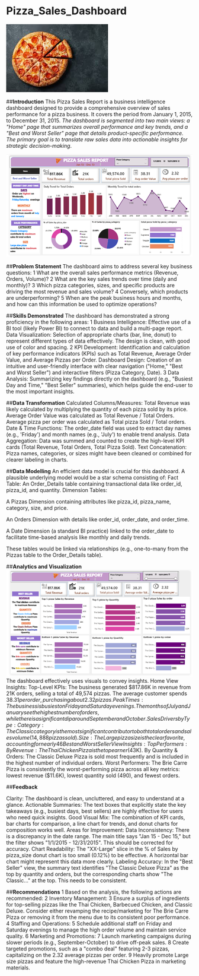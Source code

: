 # Pizza_Sales_Dashboard
![](Pizza_intro.jpg)

##**Introduction**
This Pizza Sales Report is a business intelligence dashboard designed to provide a comprehensive overview of sales performance for a pizza business. It covers the period from January 1, 2015, to December 31, 2015. *The dashboard is segmented into two main views: a "Home" page that summarizes overall performance and key trends, and a "Best and Worst Seller" page that details product-specific performance. The primary goal is to translate raw sales data into actionable insights for strategic decision-making*.

![](pizza_home.PNG)

##**Problem Statement**
The dashboard aims to address several key business questions:
1  What are the overall sales performance metrics (Revenue, Orders, Volume)?
2  What are the key sales trends over time (daily and monthly)?
3  Which pizza categories, sizes, and specific products are driving the most revenue and sales volume?
4  Conversely, which products are underperforming?
5  When are the peak business hours and months, and how can this information be used to optimize operations?

##**Skills Demonstrated**
The dashboard has demonstrated a strong proficiency in the following areas:
1  Business Intelligence: Effective use of a BI tool (likely Power BI) to connect to data and build a multi-page report.
Data Visualization: Selection of appropriate charts (bar, line, donut) to represent different types of data effectively. The design is clean, with good use of color and spacing.
2  KPI Development: Identification and calculation of key performance indicators (KPIs) such as Total Revenue, Average Order Value, and Average Pizzas per Order.
Dashboard Design: Creation of an intuitive and user-friendly interface with clear navigation ("Home," "Best and Worst Seller") and interactive filters (Pizza Category, Date).
3  Data Analysis: Summarizing key findings directly on the dashboard (e.g., "Busiest Day and Time," "Best Seller" summaries), which helps guide the end-user to the most important insights.

##**Data Transformation**
Calculated Columns/Measures:
Total Revenue was likely calculated by multiplying the quantity of each pizza sold by its price.
Average Order Value was calculated as Total Revenue / Total Orders.
Average pizza per order was calculated as Total pizza Sold / Total orders.
Date & Time Functions: The order_date field was used to extract day names (e.g., 'Friday') and month names (e.g., 'July') to enable trend analysis.
Data Aggregation: Data was summed and counted to create the high-level KPI cards (Total Revenue, Total Orders, Total Pizza Sold).
Text Concatenation: Pizza names, categories, or sizes might have been cleaned or combined for clearer labeling in charts.

##**Data Modelling**
An efficient data model is crucial for this dashboard. A plausible underlying model would be a star schema consisting of:
Fact Table: An Order_Details table containing transactional data like order_id, pizza_id, and quantity.
Dimension Tables:

A Pizzas Dimension containing attributes like pizza_id, pizza_name, category, size, and price.

An Orders Dimension with details like order_id, order_date, and order_time.

A Date Dimension (a standard BI practice) linked to the order_date to facilitate time-based analysis like monthly and daily trends.

These tables would be linked via relationships (e.g., one-to-many from the Pizzas table to the Order_Details table).

##**Analytics and Visualization**
![](pizza_best.PNG)
The dashboard effectively uses visuals to convey insights.
Home View Insights:
Top-Level KPIs: The business generated $817.86K in revenue from 21K orders, selling a total of 49,574 pizzas. The average customer spends $38.31 per order, purchasing about 2.32 pizzas.
Peak Times: The business is busiest on Friday and Saturday evenings. The months of July and January see the highest number of orders, while there is a significant dip around September and October.
Sales Drivers by Type:
Category: The Classic category is the most significant contributor to both total orders and sales volume (14,888 pizzas sold).
Size: The Large pizza size is the clear favorite, accounting for nearly 46% of all sales.
Best and Worst Seller View Insights:
Top Performers:
By Revenue: The Thai Chicken Pizza is the top earner ($43K).
By Quantity & Orders: The Classic Deluxe Pizza is sold most frequently and is included in the highest number of individual orders.
Worst Performers:
The Brie Carre Pizza is consistently the worst-performing pizza across all key metrics: lowest revenue ($11.6K), lowest quantity sold (490), and fewest orders.

##**Feedback**

Clarity: The dashboard is clean, uncluttered, and easy to understand at a glance.
Actionable Summaries: The text boxes that explicitly state the key takeaways (e.g., busiest days, best sellers) are highly effective for users who need quick insights.
Good Visual Mix: The combination of KPI cards, bar charts for comparison, a line chart for trends, and donut charts for composition works well.
Areas for Improvement:
Data Inconsistency: There is a discrepancy in the date range. The main title says "Jan 15 - Dec 15," but the filter shows "1/1/2015 - 12/31/2015". This should be corrected for accuracy.
Chart Readability: The "XX-Large" slice in the % of Sales by pizza_size donut chart is too small (0.12%) to be effective. A horizontal bar chart might represent this data more clearly.
Labeling Accuracy: In the "Best Seller" view, the summary text identifies "The Classic Deluxe Pizza" as the top by quantity and orders, but the corresponding charts show "The Classic..." at the top. This needs to be consistent.

##**Recommendations**
1  Based on the analysis, the following actions are recommended:
2  Inventory Management:
3  Ensure a surplus of ingredients for top-selling pizzas like the Thai Chicken, Barbecued Chicken, and Classic Deluxe.
Consider either revamping the recipe/marketing for The Brie Carre Pizza or removing it from the menu due to its consistent poor performance.
4  Staffing and Operations:
5  Schedule additional staff on Friday and Saturday evenings to manage the high order volume and maintain service quality.
6  Marketing and Promotions:
7  Launch marketing campaigns during slower periods (e.g., September-October) to drive off-peak sales.
8  Create targeted promotions, such as a "combo deal" featuring 2-3 pizzas, capitalizing on the 2.32 average pizzas per order.
9  Heavily promote Large size pizzas and feature the high-revenue Thai Chicken Pizza in marketing materials.

